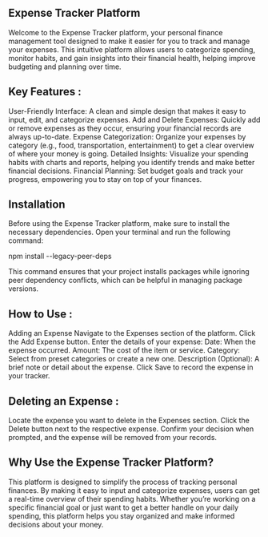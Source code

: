## Expense Tracker Platform

Welcome to the Expense Tracker platform, your personal finance management tool designed to make it easier for you to track and manage your expenses. This intuitive platform allows users to categorize spending, monitor habits, and gain insights into their financial health, helping improve budgeting and planning over time.

## Key Features :

User-Friendly Interface: A clean and simple design that makes it easy to input, edit, and categorize expenses.
Add and Delete Expenses: Quickly add or remove expenses as they occur, ensuring your financial records are always up-to-date.
Expense Categorization: Organize your expenses by category (e.g., food, transportation, entertainment) to get a clear overview of where your money is going.
Detailed Insights: Visualize your spending habits with charts and reports, helping you identify trends and make better financial decisions.
Financial Planning: Set budget goals and track your progress, empowering you to stay on top of your finances.

## Installation

Before using the Expense Tracker platform, make sure to install the necessary dependencies. Open your terminal and run the following command:

npm install --legacy-peer-deps

This command ensures that your project installs packages while ignoring peer dependency conflicts, which can be helpful in managing package versions.

## How to Use :

Adding an Expense
Navigate to the Expenses section of the platform.
Click the Add Expense button.
Enter the details of your expense:
Date: When the expense occurred.
Amount: The cost of the item or service.
Category: Select from preset categories or create a new one.
Description (Optional): A brief note or detail about the expense.
Click Save to record the expense in your tracker.

## Deleting an Expense :

Locate the expense you want to delete in the Expenses section.
Click the Delete button next to the respective expense.
Confirm your decision when prompted, and the expense will be removed from your records.

## Why Use the Expense Tracker Platform?

This platform is designed to simplify the process of tracking personal finances. By making it easy to input and categorize expenses, users can get a real-time overview of their spending habits. Whether you’re working on a specific financial goal or just want to get a better handle on your daily spending, this platform helps you stay organized and make informed decisions about your money.
